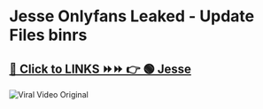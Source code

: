 
 # Jesse Onlyfans Leaked - Update Files binrs

## <h2><a href="https://clipsfans.com/Jesse&ref=git">🔗 Click to LINKS ⏩⏩ 👉 🟢 Jesse </a></h2>

<a href="https://clipsfans.com/Jesse&ref=git" rel="nofollow" data-target="animated-image.originalLink"><img src="https://i.ibb.co.com/xMMVF88/686577567.gif" alt="Viral Video Original" style="max-width: 100%; display: inline-block;" data-target="animated-image.originalImage"></a>

